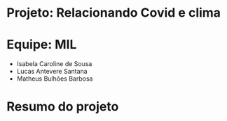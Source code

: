 # Projeto: Relacionando Covid e clima
# Equipe: MIL
* Isabela Caroline de Sousa
* Lucas Antevere Santana
* Matheus Bulhões Barbosa
# Resumo do projeto
